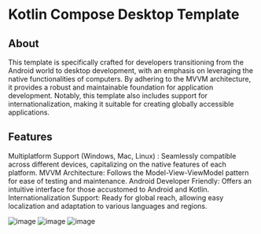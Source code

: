 # Kotlin Compose Desktop Template

## About

This template is specifically crafted for developers transitioning from the Android world to desktop development, with an emphasis on leveraging the native functionalities of computers. By adhering to the MVVM architecture, it provides a robust and maintainable foundation for application development. Notably, this template also includes support for internationalization, making it suitable for creating globally accessible applications.

## Features

Multiplatform Support (Windows, Mac, Linux) : Seamlessly compatible across different devices, capitalizing on the native features of each platform.
MVVM Architecture: Follows the Model-View-ViewModel pattern for ease of testing and maintenance.
Android Developer Friendly: Offers an intuitive interface for those accustomed to Android and Kotlin.
Internationalization Support: Ready for global reach, allowing easy localization and adaptation to various languages and regions.

![image](https://github.com/kdroidFilter/compose-desktop/assets/144903939/306f5633-ad1e-4f0b-88b5-597194d33ee5)
![image](https://github.com/kdroidFilter/compose-desktop/assets/144903939/a99f595a-742d-40cb-a1f7-c73651325cb1)
![image](https://github.com/kdroidFilter/compose-desktop/assets/144903939/5d1d6cf7-1ef5-4e34-a5a4-5ad9847ec413)



